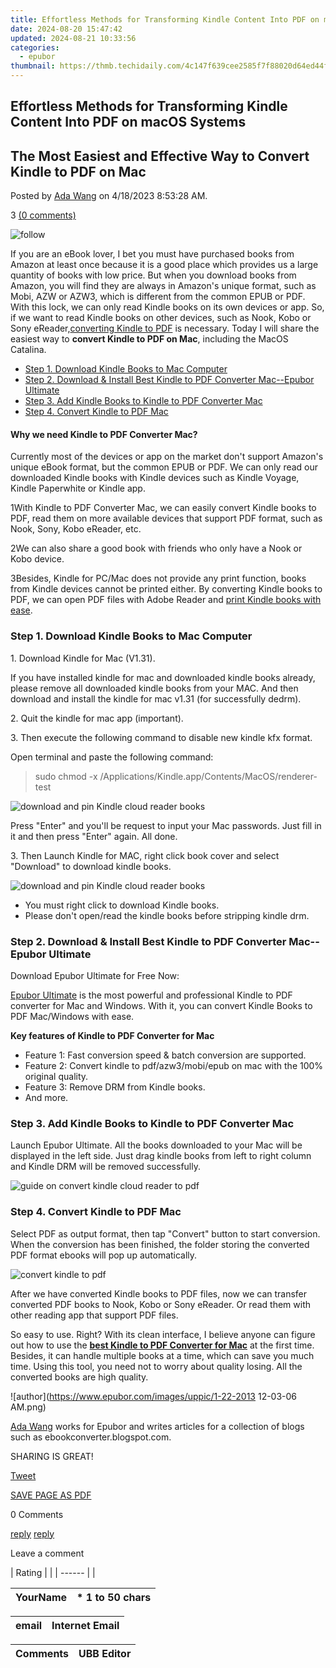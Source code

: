 ```yaml
---
title: Effortless Methods for Transforming Kindle Content Into PDF on macOS Systems
date: 2024-08-20 15:47:42
updated: 2024-08-21 10:33:56
categories:
  - epubor
thumbnail: https://thmb.techidaily.com/4c147f639cee2585f7f88020d64ed44f6ab3d2fb87afeca6ceadabb8d346628a.jpg
---
```


## Effortless Methods for Transforming Kindle Content Into PDF on macOS Systems

## The Most Easiest and Effective Way to Convert Kindle to PDF on Mac

Posted by [Ada Wang](https://plus.google.com/+AdaWang/posts) on 4/18/2023 8:53:28 AM.

3 [(0 comments)](http://www.epubor.com/#comment-area) 



![follow](http://www.epubor.com/images/follow.png)

If you are an eBook lover, I bet you must have purchased books from Amazon at least once because it is a good place which provides us a large quantity of books with low price. But when you download books from Amazon, you will find they are always in Amazon's unique format, such as Mobi, AZW or AZW3, which is different from the common EPUB or PDF. With this lock, we can only read Kindle books on its own devices or app. So, if we want to read Kindle books on other devices, such as Nook, Kobo or Sony eReader,[converting Kindle to PDF](https://tools.techidaily.com/epubor/products/) is necessary. Today I will share the easiest way to **convert Kindle to PDF on Mac**, including the MacOS Catalina.

* [Step 1\. Download Kindle Books to Mac Computer](https://tools.techidaily.com/epubor/products/)
* [Step 2\. Download & Install Best Kindle to PDF Converter Mac--Epubor Ultimate](https://tools.techidaily.com/epubor/products/)
* [Step 3\. Add Kindle Books to Kindle to PDF Converter Mac](https://tools.techidaily.com/epubor/products/)
* [Step 4\. Convert Kindle to PDF Mac](https://tools.techidaily.com/epubor/products/)

#### Why we need Kindle to PDF Converter Mac?

Currently most of the devices or app on the market don't support Amazon's unique eBook format, but the common EPUB or PDF. We can only read our downloaded Kindle books with Kindle devices such as Kindle Voyage, Kindle Paperwhite or Kindle app.

1With Kindle to PDF Converter Mac, we can easily convert Kindle books to PDF, read them on more available devices that support PDF format, such as Nook, Sony, Kobo eReader, etc.

2We can also share a good book with friends who only have a Nook or Kobo device.

3Besides, Kindle for PC/Mac does not provide any print function, books from Kindle devices cannot be printed either. By converting Kindle books to PDF, we can open PDF files with Adobe Reader and [print Kindle books with ease](https://tools.techidaily.com/epubor/products/). 

### Step 1\. Download Kindle Books to Mac Computer

1\. Download Kindle for Mac (V1.31).

If you have installed kindle for mac and downloaded kindle books already, please remove all downloaded kindle books from your MAC. And then download and install the kindle for mac v1.31 (for successfully dedrm). 

2\. Quit the kindle for mac app (important).

3\. Then execute the following command to disable new kindle kfx format.

Open terminal and paste the following command: 

> sudo chmod -x /Applications/Kindle.app/Contents/MacOS/renderer-test 

![download and pin Kindle cloud reader books](https://www.epubor.com/images/uppic/stop-kindle-render-test.png)

Press "Enter" and you'll be request to input your Mac passwords. Just fill in it and then press "Enter" again. All done.

3\. Then Launch Kindle for MAC, right click book cover and select "Download" to download kindle books.

![download and pin Kindle cloud reader books](https://www.epubor.com/images/uppic/right-click-to-download-kindle-books.png)

* You must right click to download Kindle books.
* Please don't open/read the kindle books before stripping kindle drm.

### Step 2\. Download & Install Best Kindle to PDF Converter Mac--Epubor Ultimate

Download Epubor Ultimate for Free Now:

[](https://tools.techidaily.com/epubor/ultimate/) [](https://tools.techidaily.com/epubor/ultimate/) 

[Epubor Ultimate](https://tools.techidaily.com/epubor/ultimate/) is the most powerful and professional Kindle to PDF converter for Mac and Windows. With it, you can convert Kindle Books to PDF Mac/Windows with ease. 

**Key features of Kindle to PDF Converter for Mac**

* Feature 1: Fast conversion speed & batch conversion are supported.
* Feature 2: Convert kindle to pdf/azw3/mobi/epub on mac with the 100% original quality.
* Feature 3: Remove DRM from Kindle books.
* And more.

### Step 3\. Add Kindle Books to Kindle to PDF Converter Mac 

Launch Epubor Ultimate. All the books downloaded to your Mac will be displayed in the left side. Just drag kindle books from left to right column and Kindle DRM will be removed successfully. 

![guide on convert kindle cloud reader to pdf](https://www.epubor.com/images/uppic/remove-kindle-drm-from-kindle1.26.png) 

### Step 4\. Convert Kindle to PDF Mac

Select PDF as output format, then tap "Convert" button to start conversion. When the conversion has been finished, the folder storing the converted PDF format ebooks will pop up automatically. 

![convert kindle to pdf](https://www.epubor.com/images/uppic/convert-kindle-to-pdf-mac.png)

After we have converted Kindle books to PDF files, now we can transfer converted PDF books to Nook, Kobo or Sony eReader. Or read them with other reading app that support PDF files.

So easy to use. Right? With its clean interface, I believe anyone can figure out how to use the **[best Kindle to PDF Converter for Mac](https://tools.techidaily.com/epubor/ultimate/)** at the first time. Besides, it can handle multiple books at a time, which can save you much time. Using this tool, you need not to worry about quality losing. All the converted books are high quality.

![author](https://www.epubor.com/images/uppic/1-22-2013 12-03-06 AM.png)

[Ada Wang](https://plus.google.com/+AdaWang/posts) works for Epubor and writes articles for a collection of blogs such as ebookconverter.blogspot.com.

SHARING IS GREAT!

[Tweet](https://twitter.com/share) 

[SAVE PAGE AS PDF](https://tools.techidaily.com/epubor/products/) 



0 Comments

[reply](https://tools.techidaily.com/epubor/products/) [reply](https://tools.techidaily.com/epubor/products/) 

Leave a comment

| Rating |  |
| ------ |  |

| YourName | \*  1 to 50 chars |
| -------- | ----------------- |

| email | Internet Email |
| ----- | -------------- |

| Comments | UBB Editor |
| -------- | ---------- |

<ins class="adsbygoogle"
     style="display:block"
     data-ad-format="autorelaxed"
     data-ad-client="ca-pub-7571918770474297"
     data-ad-slot="1223367746"></ins>



<ins class="adsbygoogle"
     style="display:block"
     data-ad-client="ca-pub-7571918770474297"
     data-ad-slot="8358498916"
     data-ad-format="auto"
     data-full-width-responsive="true"></ins>
